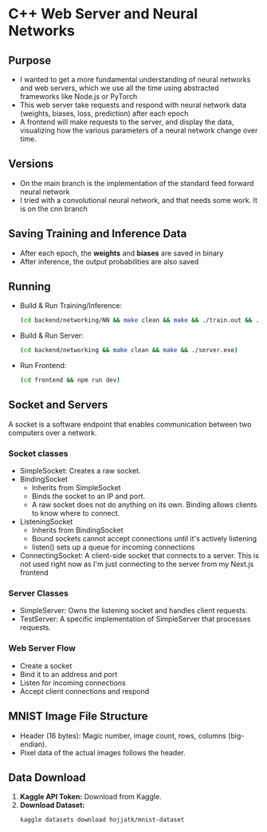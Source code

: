 # C++ Web Server and Neural Networks
## Purpose
- I wanted to get a more fundamental understanding of neural networks and web servers, which we use all the time using abstracted frameworks like Node.js or PyTorch
- This web server take requests and respond with neural network data (weights, biases, loss, prediction) after each epoch
- A frontend will make requests to the server, and display the data, visualizing how the various parameters of a neural network change over time.

## Versions
- On the main branch is the implementation of the standard feed forward neural network
- I tried with a convolutional neural network, and that needs some work. It is on the cnn branch

## Saving Training and Inference Data
- After each epoch, the **weights** and **biases** are saved in binary
- After inference, the output probabilities are also saved

## Running
* Build & Run Training/Inference:
    ```bash
    (cd backend/networking/NN && make clean && make && ./train.out && ./inference.out)
    ```
* Build & Run Server:
    ```bash
    (cd backend/networking && make clean && make && ./server.exe)
    ```
* Run Frontend:
    ```bash
    (cd frontend && npm run dev)
    ```

## Socket and Servers
A socket is a software endpoint that enables communication between two computers over a network.

### Socket classes
- SimpleSocket: Creates a raw socket. 
- BindingSocket
    - Inherits from SimpleSocket
    - Binds the socket to an IP and port. 
    - A raw socket does not do anything on its own. Binding allows clients to know where to connect. 
- ListeningSocket
    - Inherits from BindingSocket
    - Bound sockets cannot accept connections until it's actively listening
    - listen() sets up a queue for incoming connections
- ConnectingSocket: A client-side socket that connects to a server. This is not used right now as I'm just connecting to the server from my Next.js frontend

### Server Classes
- SimpleServer: Owns the listening socket and handles client requests.
- TestServer: A specific implementation of SimpleServer that processes requests.

### Web Server Flow
- Create a socket 
- Bind it to an address and port
- Listen for incoming connections 
- Accept client connections and respond

## MNIST Image File Structure
* Header (16 bytes): Magic number, image count, rows, columns (big-endian).
* Pixel data of the actual images follows the header.

## Data Download
1.  **Kaggle API Token:** Download from Kaggle.
2.  **Download Dataset:**
    ```bash
    kaggle datasets download hojjatk/mnist-dataset
    ```